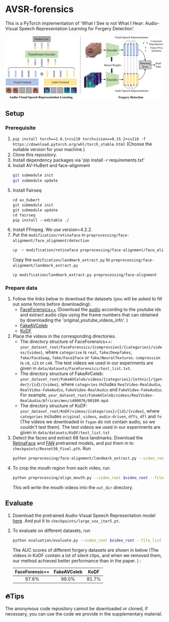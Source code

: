 # AVSR-forensics
This is a PyTorch implementation of 'What I See is not What I Hear: Audio-Visual Speech Representation Learning for Forgery Detection'.

![Model_Overview](docs/images/method.png)
## Setup
### Prerequisite
1. `pip install torch==2.0.1+cu118 torchvision==0.15.2+cu118 -f https://download.pytorch.org/whl/torch_stable.html`
   (Choose the suitable version for your machine.)
2. Clone this repository.
3. Install dependency packages via 'pip install -r requirements.txt'
4. Install AV-HuBert and face-alignment
   ```bash
   git submodule init
   git submodule update
   ```
5. Install Fairseq
   ```
   cd av_hubert
   git submodule init
   git submodule update
   cd fairseq
   pip install --editable ./
   ```
6. Install FFmpeg. We use version=4.2.2.
7. Put the `modification/retinaface` in `preprocessing/face-alignment/face_alignment/detection`
   ```bash
   cp -r modification/retinaface preprocessing/face-alignment/face_alignment/detection
   ```
   Copy the `modification/landmark_extract.py` to `preprocessing/face-alignment/landmark_extract.py`
   ```bash
   cp modification/landmark_extract.py preprocessing/face-alignment
   ```

### Prepare data
1. Follow the links below to download the datasets (you will be asked to fill out some forms before downloading):
    * [FaceForensics++](https://github.com/ondyari/FaceForensics) (Download the [audio](https://github.com/ondyari/FaceForensics/tree/master/dataset#audio) according to the youtube ids and extract audio clips using the frame numbers that can obtained by downloading the 'original_youtube_videos_info'. )
    * [FakeAVCeleb](https://github.com/DASH-Lab/FakeAVCeleb)
    * [KoDF](https://github.com/deepbrainai-research/kodf)
2. Place the videos in the corresponding directories.
    * The directory structure of FaceForensics++: `your_dataset_root/FaceForensics/{compression}/{categories}/videos/{video}`,
    where `categorise` is `real`, `fake/Deepfakes`, `fake/FaceSwap`, `fake/Face2Face` or `fake/NeuralTextures`. `compression` is `c0`, `c23` or `c40`.
    The test videos we used in our experiments are given in `data/datasets/FaceForensics/test_list.txt`.
    * The directory structure of FakeAVCeleb: `your_dataset_root/FakeAVCeleb/videos/{categories}/{ethnic}/{gender}/{id}/{video}`,
      where `categories` includes `RealVideo-RealAudio`, `RealVideo-FakeAudio`, `FakeVideo-RealAudio` and `FakeVideo-FakeAudio`.
      For example, `your_dataset_root/FakeAVCeleb/videos/RealVideo-RealAudio/African/men/id00076/00109.mp4`.
    * The directory structure of KoDF: `your_dataset_root/KoDF/videos/{categories}/{id}/{video}`,
      where `categories` includes `original_videos`, `audio-driven`, `dffs`, `dfl` and `fo` (The videos we downloaded in `fsgan` do not contain audio,
      so we couldn't test them).
      The test videos we used in our experiments are given in `data/datasets/KoDF/test_list.txt`
3. Detect the faces and extract 68 face landmarks. Download the [RetinaFace](https://drive.google.com/open?id=1oZRSG0ZegbVkVwUd8wUIQx8W7yfZ_ki1) and [FAN](https://www.adrianbulat.com/downloads/python-fan/2DFAN4-cd938726ad.zip) pretrained models,
   and put them in to `checkpoints/Resnet50_Final.pth`. Run
   ```bash
   python preprocessing/face-alignment/landmark_extract.py --video_root $video_root --file_list $file_list --out_dir $out_dir
   ```
4. To crop the mouth region from each video, run
    ```bash
   python preprocessing/align_mouth.py --video_root $video_root --file_list $file_list --landmarks_dir $landmarks_dir --out_dir $out_dir
    ```
    This will write the mouth videos into the `out_dir` directory.


## Evaluate
1. Download the pretrained Audio-Visual Speech Representation model [here](https://dl.fbaipublicfiles.com/avhubert/model/lrs3_vox/clean-pretrain/large_vox_iter5.pt).
   And put it to `checkpoints/large_vox_iter5.pt`.
2. To evaluate on different datasets, run
   ```bash
   python evaluation/evaluate.py --video_root $video_root --file_list $file_list --mouth_dir $cropped_mouth_dir
   ```
   The AUC scores of different forgery datasets are shown in below 
   (The videos in KoDF contain a lot of silent clips, 
   and when we removed them, our method achieved better performance than in the paper. ) :

   FaceForensic++ | FakeAVCeleb | KoDF 
           :------------: | :-------------: | :-------------:
   97.6% | 99.0% | 91.7%

## 🔥Tips
The anonymous code repository cannot be downloaded or cloned, if necessary, you can use the code we provide in the supplementary material.
